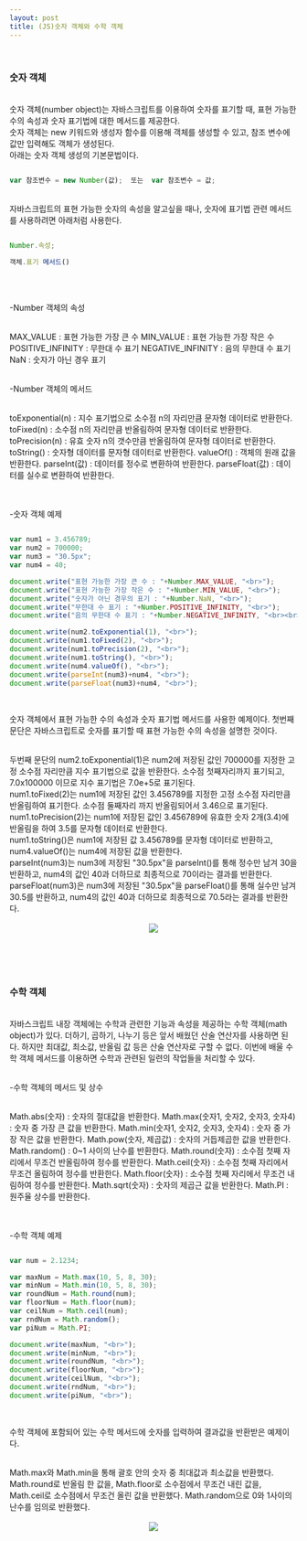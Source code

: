 ```yaml
---
layout: post
title: (JS)숫자 객체와 수학 객체
---
```

<br>

### 숫자 객체

<br>
숫자 객체(number object)는 자바스크립트를 이용하여 숫자를 표기할 때, 표현 가능한 수의 속성과 숫자 표기법에 대한 메서드를 제공한다.

<br>
숫자 객체는 new 키워드와 생성자 함수를 이용해 객체를 생성할 수 있고, 참조 변수에 값만 입력해도 객체가 생성된다.

<br>
아래는 숫자 객체 생성의 기본문법이다.

<br>

``` javascript

var 참조변수 = new Number(값);  또는  var 참조변수 = 값;

```

<br>
자바스크립트의 표현 가능한 숫자의 속성을 알고싶을 때나, 숫자에 표기법 관련 메서드를 사용하려면 아래처럼 사용한다.

``` javascript

Number.속성;

객체.표기 메서드()

```

<br>
<br>

-Number 객체의 속성

<br>
MAX_VALUE : 표현 가능한 가장 큰 수  
MIN_VALUE : 표현 가능한 가장 작은 수  
POSITIVE_INFINITY : 무한대 수 표기  
NEGATIVE_INFINITY : 음의 무한대 수 표기  
NaN : 숫자가 아닌 경우 표기

<br>
<br>

-Number 객체의 메서드

<br>
toExponential(n) : 지수 표기법으로 소수점 n의 자리만큼 문자형 데이터로 반환한다.  
toFixed(n) : 소수점 n의 자리만큼 반올림하여 문자형 데이터로 반환한다.  
toPrecision(n) : 유효 숫자 n의 갯수만큼 반올림하여 문자형 데이터로 반환한다.  
toString() : 숫자형 데이터를 문자형 데이터로 반환한다.  
valueOf() : 객체의 원래 값을 반환한다.  
parseInt(값) : 데이터를 정수로 변환하여 반환한다.  
parseFloat(값) : 데이터를 실수로 변환하여 반환한다.

<br>
<br>
<br>

-숫자 객체 예제
<br>

``` javascript

var num1 = 3.456789;
var num2 = 700000;
var num3 = "30.5px";
var num4 = 40;

document.write("표현 가능한 가장 큰 수 : "+Number.MAX_VALUE, "<br>");
document.write("표현 가능한 가장 작은 수 : "+Number.MIN_VALUE, "<br>");
document.write("숫자가 아닌 경우의 표기 : "+Number.NaN, "<br>");
document.write("무한대 수 표기 : "+Number.POSITIVE_INFINITY, "<br>");
document.write("음의 무한대 수 표기 : "+Number.NEGATIVE_INFINITY, "<br><br>");

document.write(num2.toExponential(1), "<br>");
document.write(num1.toFixed(2), "<br>");
document.write(num1.toPrecision(2), "<br>");
document.write(num1.toString(), "<br>");
document.write(num4.valueOf(), "<br>");
document.write(parseInt(num3)+num4, "<br>");
document.write(parseFloat(num3)+num4, "<br>");

```

<br>

숫자 객체에서 표현 가능한 수의 속성과 숫자 표기법 메서드를 사용한 예제이다. 첫번째 문단은 자바스크립트로 숫자를 표기할 때 표현 가능한 수의 속성을 설명한 것이다. 

<br>
두번째 문단의 num2.toExponential(1)은 num2에 저장된 값인 700000를 지정한 고정 소수점 자리만큼 지수 표기법으로 값을 반환한다. 소수점 첫째자리까지 표기되고, 7.0x100000 이므로 지수 표기법은 7.0e+5로 표기된다. 

<br>
num1.toFixed(2)는 num1에 저장된 값인 3.456789를 지정한 고정 소수점 자리만큼 반올림하여 표기한다. 소수점 둘째자리
까지 반올림되어서 3.46으로 표기된다. 

<br>
num1.toPrecision(2)는 num1에 저장된 값인 3.456789에 유효한 숫자 2개(3.4)에 반올림을 하여 3.5를 문자형 데이터로
반환한다. 

<br>
num1.toString()은 num1에 저장된 값 3.456789를 문자형 데이터로 반환하고, num4.valueOf()는 num4에 저장된 값을 
반환한다.

<br>
parseInt(num3)는 num3에 저장된 "30.5px"을 parseInt()를 통해 정수만 남겨 30을 반환하고, num4의 값인 40과 더하므로
최종적으로 70이라는 결과를 반환한다. 

<br>
parseFloat(num3)은 num3에 저장된 "30.5px"을 parseFloat()를 통해 실수만 남겨 30.5를 반환하고, num4의 값인 40과
더하므로 최종적으로 70.5라는 결과를 반환한다. 

<br>

<br>
<center><img src="https://hyeyeong1011.github.io/img/숫자객체예제.png"></center>
<br>

<br>
<br>
<br>

### 수학 객체

<br>
자바스크립트 내장 객체에는 수학과 관련한 기능과 속성을 제공하는 수학 객체(math object)가 있다.  
더하기, 곱하기, 나누기 등은 앞서 배웠던 산술 연산자를 사용하면 된다. 하지만 최대값, 최소값, 반올림 값 등은 산술 연산자로 구할 수 없다.  
이번에 배울 수학 객체 메서드를 이용하면 수학과 관련된 일련의 작업들을 처리할 수 있다.

<br>
<br>

-수학 객체의 메서드 및 상수

<br>
Math.abs(숫자) : 숫자의 절대값을 반환한다.  
Math.max(숫자1, 숫자2, 숫자3, 숫자4) : 숫자 중 가장 큰 값을 반환한다.  
Math.min(숫자1, 숫자2, 숫자3, 숫자4) : 숫자 중 가장 작은 값을 반환한다.  
Math.pow(숫자, 제곱값) : 숫자의 거듭제곱한 값을 반환한다.  
Math.random() : 0~1 사이의 난수를 반환한다.  
Math.round(숫자) : 소수점 첫째 자리에서 무조건 반올림하여 정수를 반환한다.  
Math.ceil(숫자) : 소수점 첫째 자리에서 무조건 올림하여 정수를 반환한다.  
Math.floor(숫자) : 소수점 첫째 자리에서 무조건 내림하여 정수를 반환한다.  
Math.sqrt(숫자) : 숫자의 제곱근 값을 반환한다.  
Math.PI : 원주율 상수를 반환한다.  

<br>
<br>
<br>

-수학 객체 예제
<br>

``` javascript

var num = 2.1234;

var maxNum = Math.max(10, 5, 8, 30);
var minNum = Math.min(10, 5, 8, 30);
var roundNum = Math.round(num);
var floorNum = Math.floor(num);
var ceilNum = Math.ceil(num);
var rndNum = Math.random();
var piNum = Math.PI;

document.write(maxNum, "<br>");
document.write(minNum, "<br>");
document.write(roundNum, "<br>");
document.write(floorNum, "<br>");
document.write(ceilNum, "<br>");
document.write(rndNum, "<br>");
document.write(piNum, "<br>");

```

<br>

수학 객체에 포함되어 있는 수학 메서드에 숫자를 입력하여 결과값을 반환받은 예제이다. 

<br>
Math.max와 Math.min을 통해 괄호 안의 숫자 중 최대값과 최소값을 반환했다.   
Math.round로 반올림 한 값을, Math.floor로 소수점에서 무조건 내린 값을, Math.ceil로 소수점에서 무조건 올린 값을 반환했다.   
Math.random으로 0와 1사이의 난수를 임의로 반환했다. 

<br>

<br>
<center><img src="https://hyeyeong1011.github.io/img/수학객체예제.png"></center>
<br>



<br>
